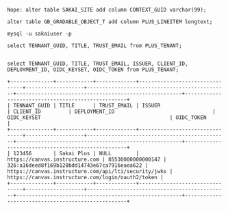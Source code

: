 

    Nope: alter table SAKAI_SITE add column CONTEXT_GUID varchar(99);

    alter table GB_GRADABLE_OBJECT_T add column PLUS_LINEITEM longtext;

    mysql -u sakaiuser -p

    select TENNANT_GUID, TITLE, TRUST_EMAIL from PLUS_TENANT;


    select TENNANT_GUID, TITLE, TRUST_EMAIL, ISSUER, CLIENT_ID, DEPLOYMENT_ID, OIDC_KEYSET, OIDC_TOKEN from PLUS_TENANT;

    +--------------+------------+-------------+--------------------------------+-------------------+----------------------------------------------+------------------------------------------------------+---------------------------------------------------+
    | TENNANT_GUID | TITLE      | TRUST_EMAIL | ISSUER                         | CLIENT_ID         | DEPLOYMENT_ID                                | OIDC_KEYSET                                          | OIDC_TOKEN                                        |
    +--------------+------------+-------------+--------------------------------+-------------------+----------------------------------------------+------------------------------------------------------+---------------------------------------------------+
    | 123456       | Sakai Plus | NULL        | https://canvas.instructure.com | 85530000000000147 | 326:a16deed8f169b120bdd14743e67ca7916eaea622 | https://canvas.instructure.com/api/lti/security/jwks | https://canvas.instructure.com/login/oauth2/token |
    +--------------+------------+-------------+--------------------------------+-------------------+----------------------------------------------+------------------------------------------------------+---------------------------------------------------+

